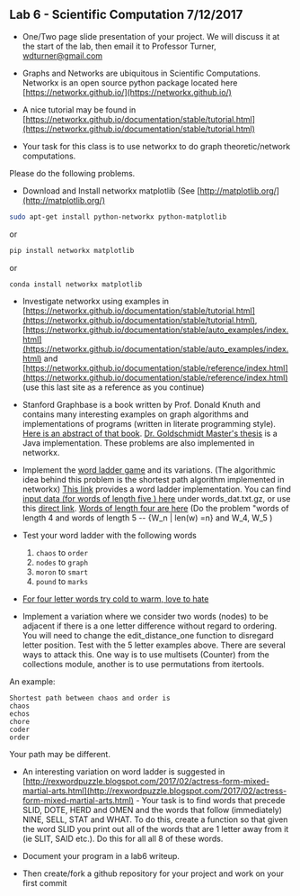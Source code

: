 ## Lab 6 - Scientific Computation 7/12/2017

<!--
- One/Two page slide presentation of your project and post your slide in RCOS class channel #csci2963-01
-->
- One/Two page slide presentation of your project. We will discuss it at the start of the lab, then email it to Professor Turner, wdturner@gmail.com

- Graphs and Networks are ubiquitous in Scientific Computations. Networkx is an open source python package located here [https://networkx.github.io/](https://networkx.github.io/)

- A nice tutorial may be found in [https://networkx.github.io/documentation/stable/tutorial.html](https://networkx.github.io/documentation/stable/tutorial.html)

- Your task for this class is to use networkx to do graph theoretic/network computations.

Please do the following problems.

- Download and Install networkx matplotlib (See [http://matplotlib.org/](http://matplotlib.org/) 

```bash
sudo apt-get install python-networkx python-matplotlib

```
or

```bash
pip install networkx matplotlib

```
or

```bash
conda install networkx matplotlib

```

- Investigate networkx using examples in [https://networkx.github.io/documentation/stable/tutorial.html](https://networkx.github.io/documentation/stable/tutorial.html), [https://networkx.github.io/documentation/stable/auto_examples/index.html](https://networkx.github.io/documentation/stable/auto_examples/index.html) and [https://networkx.github.io/documentation/stable/reference/index.html](https://networkx.github.io/documentation/stable/reference/index.html) (use this last site as a reference as you continue)

- Stanford Graphbase is a book written by Prof. Donald Knuth and contains many interesting examples on graph algorithms and implementations of programs (written in literate programming style). [Here is an abstract of that book](http://tex.loria.fr/sgb/abstract.pdf). [Dr. Goldschmidt Master's thesis](Masters.pdf) is a Java implementation. These problems are also implemented in networkx.

- Implement the [word ladder game](https://en.wikipedia.org/wiki/Word_ladder) and its variations. (The algorithmic idea behind this
problem is the shortest path algorithm implemented in networkx) [This link](https://github.com/networkx/networkx/blob/master/examples/graph/words.py) provides  a word ladder implementation. You can find 
[input data (for words of length five ) here](https://github.com/networkx/networkx/blob/master/examples/graph/words_dat.txt.gz) under words_dat.txt.gz, or use this [direct link](words.dat.gz).
[Words of length four are here](words4.dat.gz) (Do the problem  "words of length 4 and words of length 5 --  {W_n | len(w) =n} and W_4, W_5 )


- Test your word ladder with the following words
    1.   `chaos` to `order`
    2.   `nodes` to `graph`
    3.   `moron` to `smart`
    4.   `pound` to `marks`

-   [For four letter words try 
cold to warm, love to hate](http://wordplay.blogs.nytimes.com/2013/06/19/climb-the-ladder/ )

-  Implement a variation where we consider two words (nodes) to be adjacent if there is a one letter difference without regard to ordering. You will need to change the edit_distance_one function to disregard letter position. Test with the 5 letter examples above. There are several ways to attack this. One way is to use multisets (Counter) from the collections module, another is to use permutations from itertools. 

An example:
```
Shortest path between chaos and order is
chaos
echos
chore
coder
order
```

Your path may be different.

- An interesting variation on word ladder is suggested in [http://rexwordpuzzle.blogspot.com/2017/02/actress-form-mixed-martial-arts.html](http://rexwordpuzzle.blogspot.com/2017/02/actress-form-mixed-martial-arts.html) - Your task is to find words that precede SLID, DOTE, HERD and OMEN and the words that follow (immediately) NINE, SELL, STAT and WHAT. To do this, create a function so that given the word SLID you print out all of the words that are 1 letter away from it (ie SLIT, SAID etc.). Do this for all all 8 of these words.

- Document your program in a lab6 writeup.

- Then create/fork a github repository for your project and work on your first commit
